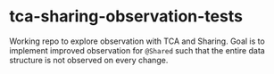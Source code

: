 # tca-sharing-observation-tests

Working repo to explore observation with TCA and Sharing. Goal is to implement improved observation for `@Shared` such that the entire data structure is not observed on every change.
